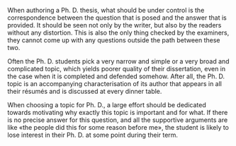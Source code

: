 ﻿When authoring a Ph. D. thesis, what should be under control is the correspondence between the question that is posed and the answer that is provided. It should be seen not only by the writer, but also by the readers without any distortion. This is also the only thing checked by the examiners, they cannot come up with any questions outside the path between these two.

Often the Ph. D. students pick a very narrow and simple or a very broad and complicated topic, which yields poorer quality of their dissertation, even in the case when it is completed and defended somehow. After all, the Ph. D. topic is an accompanying characterisation of its author that appears in all their résumés and is discussed at every dinner table.

When choosing a topic for Ph. D., a large effort should be dedicated towards motivating why exactly this topic is important and for what. If there is no precise answer for this question, and all the supportive arguments are like «the people did this for some reason before me», the student is likely to lose interest in their Ph. D. at some point during their term.
